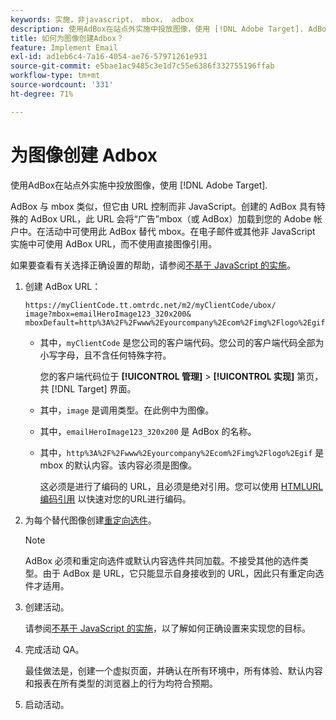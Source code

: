 ```yaml
---
keywords: 实施，非javascript， mbox， adbox
description: 使用AdBox在站点外实施中投放图像，使用 [!DNL Adobe Target]. AdBox类似于mbox，但由URL而不是JavaScript控制。
title: 如何为图像创建Adbox？
feature: Implement Email
exl-id: ad1eb6c4-7a16-4054-ae76-57971261e931
source-git-commit: e5bae1ac9485c3e1d7c55e6386f332755196ffab
workflow-type: tm+mt
source-wordcount: '331'
ht-degree: 71%

---
```


# 为图像创建 Adbox

使用AdBox在站点外实施中投放图像，使用 [!DNL Adobe Target].

AdBox 与 mbox 类似，但它由 URL 控制而非 JavaScript。创建的 AdBox 具有特殊的 AdBox URL，此 URL 会将“广告”mbox（或 AdBox）加载到您的 Adobe 帐户中。在活动中可使用此 AdBox 替代 mbox。在电子邮件或其他非 JavaScript 实施中可使用 AdBox URL，而不使用直接图像引用。

如果要查看有关选择正确设置的帮助，请参阅[不基于 JavaScript 的实施](/help/dev/implement/email/overview.md)。

1. 创建 AdBox URL：

   ```
   https://myClientCode.tt.omtrdc.net/m2/myClientCode/ubox/
   image?mbox=emailHeroImage123_320x200&
   mboxDefault=http%3A%2F%2Fwww%2Eyourcompany%2Ecom%2Fimg%2Flogo%2Egif
   ```

   * 其中，`myClientCode` 是您公司的客户端代码。您公司的客户端代码全部为小写字母，且不含任何特殊字符。

     您的客户端代码位于 **[!UICONTROL 管理]** > **[!UICONTROL 实现]** 第页，共 [!DNL Target] 界面。

   * 其中，`image` 是调用类型。在此例中为图像。

   * 其中，`emailHeroImage123_320x200` 是 AdBox 的名称。

   * 其中，`http%3A%2F%2Fwww%2Eyourcompany%2Ecom%2Fimg%2Flogo%2Egif` 是 mbox 的默认内容。该内容必须是图像。

     这必须是进行了编码的 URL，且必须是绝对引用。您可以使用 [HTMLURL编码引用](https://www.w3schools.com/tags/ref_urlencode.asp) 以快速对您的URL进行编码。

1. 为每个替代图像创建[重定向选件](https://experienceleague.adobe.com/docs/target/using/experiences/offers/offer-redirect.html)。

   >[!NOTE]
   >
   >AdBox 必须和重定向选件或默认内容选件共同加载。不接受其他的选件类型。由于 AdBox 是 URL，它只能显示自身接收到的 URL，因此只有重定向选件才适用。

1. 创建活动。

   请参阅[不基于 JavaScript 的实施](/help/dev/implement/email/overview.md)，以了解如何正确设置来实现您的目标。

1. 完成活动 QA。

   最佳做法是，创建一个虚拟页面，并确认在所有环境中，所有体验、默认内容和报表在所有类型的浏览器上的行为均符合预期。

1. 启动活动。
